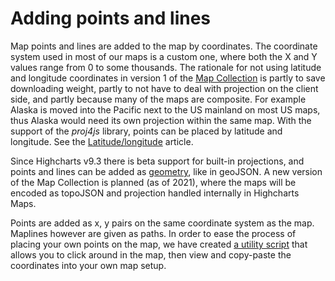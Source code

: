 # Adding points and lines

Map points and lines are added to the map by coordinates. The coordinate system used in most of our maps is a custom one, where both the X and Y values range from 0 to some thousands. The rationale for not using latitude and longitude coordinates in version 1 of the [Map Collection](https://code.highcharts.com/mapdata/) is partly to save downloading weight, partly to not have to deal with projection on the client side, and partly because many of the maps are composite. For example Alaska is moved into the Pacific next to the US mainland on most US maps, thus Alaska would need its own projection within the same map. With the support of the _proj4js_ library, points can be placed by latitude and longitude. See the [Latitude/longitude](latlon) article.

Since Highcharts v9.3 there is beta support for built-in projections, and points and lines can be added as [geometry](https://api.highcharts.com/highmaps/series.map.data.geometry), like in geoJSON. A new version of the Map Collection is planned (as of 2021), where the maps will be encoded as topoJSON and projection handled internally in Highcharts Maps.

Points are added as x, y pairs on the same coordinate system as the map. Maplines however are given as paths. In order to ease the process of placing your own points on the map, we have created [a utility script](https://jsfiddle.net/gh/get/library/pure/highcharts/highcharts/tree/master/samples/maps/chart/events-click-getcoordinates/) that allows you to click around in the map, then view and copy-paste the coordinates into your own map setup.
